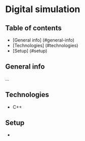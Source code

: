 # Digital simulation

## Table of contents
* [General info] (#general-info)
* [Technologies] (#technologies)
* [Setup] (#setup)

## General info
...

## Technologies
* C++

## Setup
* 
